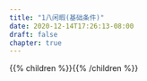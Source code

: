```yaml
---
title: "1八闲暇(基础条件)"
date: 2020-12-14T17:26:13-08:00
draft: false
chapter: true
---
```


{{% children  %}}{{% /children %}}
